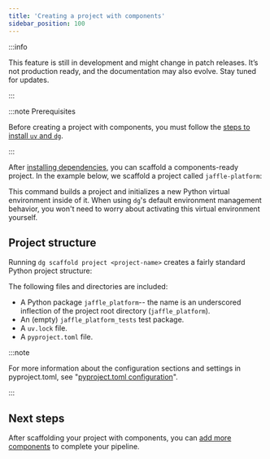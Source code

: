 ```yaml
---
title: 'Creating a project with components'
sidebar_position: 100
---
```


:::info

This feature is still in development and might change in patch releases. It’s not production ready, and the documentation may also evolve. Stay tuned for updates.

:::

:::note Prerequisites

Before creating a project with components, you must follow the [steps to install `uv` and `dg`](/guides/labs/components/index.md#installation).

:::

After [installing dependencies](/guides/labs/components/index.md#installation), you can scaffold a components-ready project. In the example below, we scaffold a project called `jaffle-platform`:

<CliInvocationExample path="docs_beta_snippets/docs_beta_snippets/guides/components/index/2-scaffold.txt"  />

This command builds a project and initializes a new Python virtual environment inside of it. When using `dg`'s default environment management behavior, you won't need to worry about activating this virtual environment yourself.

## Project structure

Running `dg scaffold project <project-name>` creates a fairly standard Python project structure:

<CliInvocationExample path="docs_beta_snippets/docs_beta_snippets/guides/components/index/3-tree.txt" />

The following files and directories are included:

- A Python package `jaffle_platform`-- the name is an underscored inflection of the
project root directory (`jaffle_platform`).
- An (empty) `jaffle_platform_tests` test package.
- A `uv.lock` file.
- A `pyproject.toml` file.

:::note

For more information about the configuration sections and settings in pyproject.toml, see "[pyproject.toml configuration](pyproject-toml)".

:::

## Next steps

After scaffolding your project with components, you can [add more components](adding-components) to complete your pipeline.